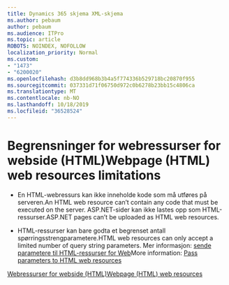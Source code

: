 ```yaml
---
title: Dynamics 365 skjema XML-skjema
ms.author: pebaum
author: pebaum
ms.audience: ITPro
ms.topic: article
ROBOTS: NOINDEX, NOFOLLOW
localization_priority: Normal
ms.custom:
- "1473"
- "6200020"
ms.openlocfilehash: d3b8dd968b3b4a5f774336b529718bc20870f955
ms.sourcegitcommit: 037331d71f06750d972c0b6278b23bb15c4806ca
ms.translationtype: MT
ms.contentlocale: nb-NO
ms.lasthandoff: 10/18/2019
ms.locfileid: "36528524"
---
```

# <a name="webpage-html-web-resources-limitations"></a><span data-ttu-id="bef69-102">Begrensninger for webressurser for webside (HTML)</span><span class="sxs-lookup"><span data-stu-id="bef69-102">Webpage (HTML) web resources limitations</span></span>

* <span data-ttu-id="bef69-103">En HTML-webressurs kan ikke inneholde kode som må utføres på serveren.</span><span class="sxs-lookup"><span data-stu-id="bef69-103">An HTML web resource can’t contain any code that must be executed on the server.</span></span> <span data-ttu-id="bef69-104">ASP.NET-sider kan ikke lastes opp som HTML-ressurser.</span><span class="sxs-lookup"><span data-stu-id="bef69-104">ASP.NET pages can’t be uploaded as HTML web resources.</span></span>

* <span data-ttu-id="bef69-105">HTML-ressurser kan bare godta et begrenset antall spørringsstrengparametere.</span><span class="sxs-lookup"><span data-stu-id="bef69-105">HTML web resources can only accept a limited number of query string parameters.</span></span> <span data-ttu-id="bef69-106">Mer informasjon: [sende parametere til HTML-ressurser for Web](https://docs.microsoft.com/dynamics365/customer-engagement/developer/webpage-html-web-resources#BKMK_PassingParametersToWebResources)</span><span class="sxs-lookup"><span data-stu-id="bef69-106">More information: [Pass parameters to HTML web resources](https://docs.microsoft.com/dynamics365/customer-engagement/developer/webpage-html-web-resources#BKMK_PassingParametersToWebResources)</span></span>

[<span data-ttu-id="bef69-107">Webressurser for webside (HTML)</span><span class="sxs-lookup"><span data-stu-id="bef69-107">Webpage (HTML) web resources</span></span>](https://docs.microsoft.com/dynamics365/customer-engagement/developer/webpage-html-web-resources)
